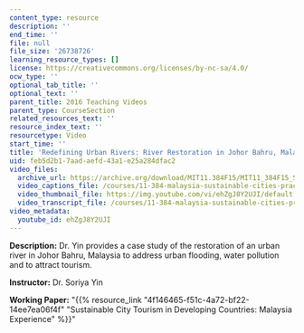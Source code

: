```yaml
---
content_type: resource
description: ''
end_time: ''
file: null
file_size: '26738726'
learning_resource_types: []
license: https://creativecommons.org/licenses/by-nc-sa/4.0/
ocw_type: ''
optional_tab_title: ''
optional_text: ''
parent_title: 2016 Teaching Videos
parent_type: CourseSection
related_resources_text: ''
resource_index_text: ''
resourcetype: Video
start_time: ''
title: 'Redefining Urban Rivers: River Restoration in Johor Bahru, Malaysia'
uid: feb5d2b1-7aad-aefd-43a1-e25a284dfac2
video_files:
  archive_url: https://archive.org/download/MIT11.384F15/MIT11_384F15_Soriya_Yin_300k.mp4
  video_captions_file: /courses/11-384-malaysia-sustainable-cities-practicum-spring-2018/30122b6b6a735bdd94867244fe4aa52f_ehZgJ8Y2UJI.vtt
  video_thumbnail_file: https://img.youtube.com/vi/ehZgJ8Y2UJI/default.jpg
  video_transcript_file: /courses/11-384-malaysia-sustainable-cities-practicum-spring-2018/289661b129107a6ad89e90b93938da72_ehZgJ8Y2UJI.pdf
video_metadata:
  youtube_id: ehZgJ8Y2UJI
---
```


**Description:** Dr. Yin provides a case study of the restoration of an urban river in Johor Bahru, Malaysia to address urban flooding, water pollution and to attract tourism.

**Instructor:** Dr. Soriya Yin

**Working Paper:** "{{% resource_link "4f146465-f51c-4a72-bf22-14ee7ea06f4f" "Sustainable City Tourism in Developing Countries: Malaysia Experience" %}}"

